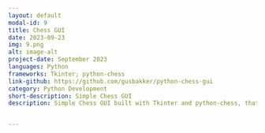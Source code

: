 ```yaml
---
layout: default
modal-id: 9
title: Chess GUI
date: 2023-09-23
img: 9.png
alt: image-alt
project-date: September 2023
languages: Python
frameworks: Tkinter; python-chess
link-github: https://github.com/gusbakker/python-chess-gui
category: Python Development
short-description: Simple Chess GUI
description: Simple Chess GUI built with Tkinter and python-chess, that serves as an interface to apply your own chess AI. Chess rules included.


---
```

